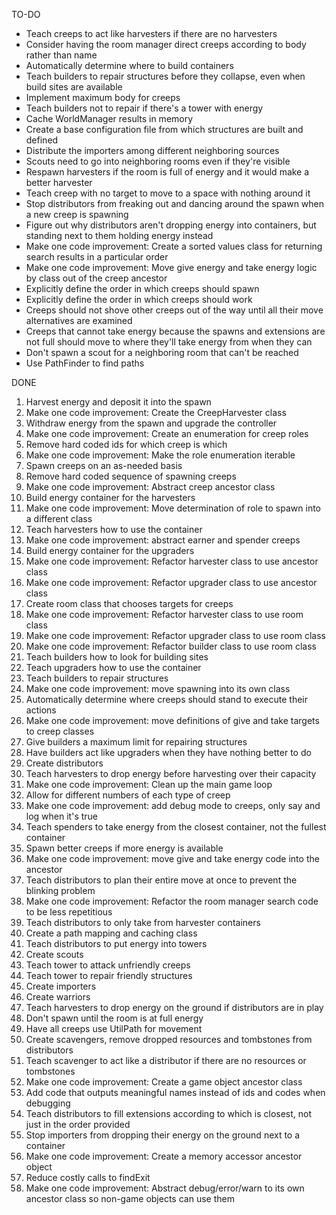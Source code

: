 TO-DO
* Teach creeps to act like harvesters if there are no harvesters
* Consider having the room manager direct creeps according to body rather than name
* Automatically determine where to build containers
* Teach builders to repair structures before they collapse, even when build sites are available
* Implement maximum body for creeps
* Teach builders not to repair if there's a tower with energy
* Cache WorldManager results in memory
* Create a base configuration file from which structures are built and defined
* Distribute the importers among different neighboring sources
* Scouts need to go into neighboring rooms even if they're visible
* Respawn harvesters if the room is full of energy and it would make a better harvester
* Teach creep with no target to move to a space with nothing around it
* Stop distributors from freaking out and dancing around the spawn when a new creep is spawning
* Figure out why distributors aren't dropping energy into containers, but standing next to them holding energy instead
* Make one code improvement: Create a sorted values class for returning search results in a particular order
* Make one code improvement: Move give energy and take energy logic by class out of the creep ancestor
* Explicitly define the order in which creeps should spawn
* Explicitly define the order in which creeps should work
* Creeps should not shove other creeps out of the way until all their move alternatives are examined
* Creeps that cannot take energy because the spawns and extensions are not full should move to where they'll take energy from when they can
* Don't spawn a scout for a neighboring room that can't be reached
* Use PathFinder to find paths

DONE
1. Harvest energy and deposit it into the spawn
1. Make one code improvement: Create the CreepHarvester class
1. Withdraw energy from the spawn and upgrade the controller
1. Make one code improvement: Create an enumeration for creep roles
1. Remove hard coded ids for which creep is which
1. Make one code improvement: Make the role enumeration iterable
1. Spawn creeps on an as-needed basis
1. Remove hard coded sequence of spawning creeps
1. Make one code improvement: Abstract creep ancestor class
1. Build energy container for the harvesters
1. Make one code improvement: Move determination of role to spawn into a different class
1. Teach harvesters how to use the container
1. Make one code improvement: abstract earner and spender creeps
1. Build energy container for the upgraders
1. Make one code improvement: Refactor harvester class to use ancestor class
1. Make one code improvement: Refactor upgrader class to use ancestor class
1. Create room class that chooses targets for creeps
1. Make one code improvement: Refactor harvester class to use room class
1. Make one code improvement: Refactor upgrader class to use room class
1. Make one code improvement: Refactor builder class to use room class
1. Teach builders how to look for building sites
1. Teach upgraders how to use the container
1. Teach builders to repair structures
1. Make one code improvement: move spawning into its own class
1. Automatically determine where creeps should stand to execute their actions
1. Make one code improvement: move definitions of give and take targets to creep classes
1. Give builders a maximum limit for repairing structures
1. Have builders act like upgraders when they have nothing better to do
1. Create distributors
1. Teach harvesters to drop energy before harvesting over their capacity
1. Make one code improvement: Clean up the main game loop
1. Allow for different numbers of each type of creep
1. Make one code improvement: add debug mode to creeps, only say and log when it's true
1. Teach spenders to take energy from the closest container, not the fullest container
1. Spawn better creeps if more energy is available
1. Make one code improvement: move give and take energy code into the ancestor
1. Teach distributors to plan their entire move at once to prevent the blinking problem
1. Make one code improvement: Refactor the room manager search code to be less repetitious
1. Teach distributors to only take from harvester containers
1. Create a path mapping and caching class
1. Teach distributors to put energy into towers
1. Create scouts
1. Teach tower to attack unfriendly creeps
1. Teach tower to repair friendly structures
1. Create importers
1. Create warriors
1. Teach harvesters to drop energy on the ground if distributors are in play
1. Don't spawn until the room is at full energy
1. Have all creeps use UtilPath for movement
1. Create scavengers, remove dropped resources and tombstones from distributors
1. Teach scavenger to act like a distributor if there are no resources or tombstones
1. Make one code improvement: Create a game object ancestor class
1. Add code that outputs meaningful names instead of ids and codes when debugging
1. Teach distributors to fill extensions according to which is closest, not just in the order provided
1. Stop importers from dropping their energy on the ground next to a container
1. Make one code improvement: Create a memory accessor ancestor object
1. Reduce costly calls to findExit
1. Make one code improvement: Abstract debug/error/warn to its own ancestor class so non-game objects can use them

